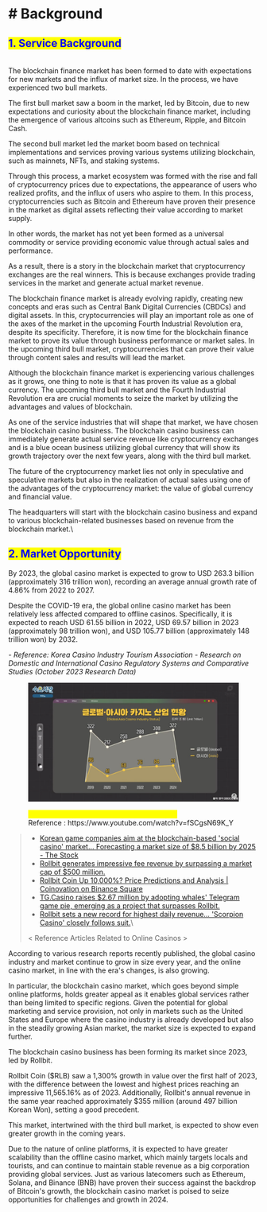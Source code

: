 # # Background

## <mark style="color:blue;">1. Service Background</mark>

\
The blockchain finance market has been formed to date with expectations for new markets and the influx of market size. In the process, we have experienced two bull markets.

The first bull market saw a boom in the market, led by Bitcoin, due to new expectations and curiosity about the blockchain finance market, including the emergence of various altcoins such as Ethereum, Ripple, and Bitcoin Cash.

The second bull market led the market boom based on technical implementations and services proving various systems utilizing blockchain, such as mainnets, NFTs, and staking systems.

Through this process, a market ecosystem was formed with the rise and fall of cryptocurrency prices due to expectations, the appearance of users who realized profits, and the influx of users who aspire to them. In this process, cryptocurrencies such as Bitcoin and Ethereum have proven their presence in the market as digital assets reflecting their value according to market supply.

In other words, the market has not yet been formed as a universal commodity or service providing economic value through actual sales and performance.

As a result, there is a story in the blockchain market that cryptocurrency exchanges are the real winners. This is because exchanges provide trading services in the market and generate actual market revenue.

The blockchain finance market is already evolving rapidly, creating new concepts and eras such as Central Bank Digital Currencies (CBDCs) and digital assets. In this, cryptocurrencies will play an important role as one of the axes of the market in the upcoming Fourth Industrial Revolution era, despite its specificity. Therefore, it is now time for the blockchain finance market to prove its value through business performance or market sales. In the upcoming third bull market, cryptocurrencies that can prove their value through content sales and results will lead the market.

Although the blockchain finance market is experiencing various challenges as it grows, one thing to note is that it has proven its value as a global currency. The upcoming third bull market and the Fourth Industrial Revolution era are crucial moments to seize the market by utilizing the advantages and values of blockchain.

As one of the service industries that will shape that market, we have chosen the blockchain casino business. The blockchain casino business can immediately generate actual service revenue like cryptocurrency exchanges and is a blue ocean business utilizing global currency that will show its growth trajectory over the next few years, along with the third bull market.

The future of the cryptocurrency market lies not only in speculative and speculative markets but also in the realization of actual sales using one of the advantages of the cryptocurrency market: the value of global currency and financial value.

The headquarters will start with the blockchain casino business and expand to various blockchain-related businesses based on revenue from the blockchain market.\


## <mark style="color:blue;">2. Market Opportunity</mark>

By 2023, the global casino market is expected to grow to USD 263.3 billion (approximately 316 trillion won), recording an average annual growth rate of 4.86% from 2022 to 2027.&#x20;

Despite the COVID-19 era, the global online casino market has been relatively less affected compared to offline casinos. Specifically, it is expected to reach USD 61.55 billion in 2022, USD 69.57 billion in 2023 (approximately 98 trillion won), and USD 105.77 billion (approximately 148 trillion won) by 2032.

_- Reference: Korea Casino Industry Tourism Association - Research on Domestic and International Casino Regulatory Systems and Comparative Studies (October 2023 Research Data)_



<figure><img src=".gitbook/assets/Group 1000005543 (1).png" alt=""><figcaption><p><mark style="color:yellow;">Size of the global and Asian casino industries</mark><br>Reference : https://www.youtube.com/watch?v=fSCgsN69K_Y</p></figcaption></figure>



> * [Korean game companies aim at the blockchain-based 'social casino' market… Forecasting a market size of $8.5 billion by 2025 - The Stock](https://www.the-stock.kr/news/articleView.html?idxno=19296)
> * [Rollbit generates impressive fee revenue by surpassing a market cap of $500 million.](https://www.coinlive.com/ko/news/rollbit-surpasses-500m-market-cap-generating-impressive-fee-revenue)
> * [Rollbit Coin Up 10,000%? Price Predictions and Analysis | Coinovation on Binance Square](https://www.binance.com/en-AE/feed/post/949989)
> * [TG.Casino raises $2.67 million by adopting whales' Telegram game pie, emerging as a project that surpasses Rollbit.](https://kr.cryptonews.com/news/move-over-rollbit-rlb-tg-casino-tgc-raises-2-5m-as-whales-rotate-into-new-telegram-gamefi-sensation.htm)
> * [Rollbit sets a new record for highest daily revenue… 'Scorpion Casino' closely follows suit.](https://kr.cryptonews.com/news/rollbit-hits-new-revenue-record-but-competition-emerges-from-scorpion-casino.htm)\
>
>
> < Reference Articles Related to Online Casinos >



According to various research reports recently published, the global casino industry and market continue to grow in size every year, and the online casino market, in line with the era's changes, is also growing.

In particular, the blockchain casino market, which goes beyond simple online platforms, holds greater appeal as it enables global services rather than being limited to specific regions. Given the potential for global marketing and service provision, not only in markets such as the United States and Europe where the casino industry is already developed but also in the steadily growing Asian market, the market size is expected to expand further.



The blockchain casino business has been forming its market since 2023, led by Rollbit.

Rollbit Coin ($RLB) saw a 1,300% growth in value over the first half of 2023, with the difference between the lowest and highest prices reaching an impressive 11,565.16% as of 2023. Additionally, Rollbit's annual revenue in the same year reached approximately $355 million (around 497 billion Korean Won), setting a good precedent.

This market, intertwined with the third bull market, is expected to show even greater growth in the coming years.

Due to the nature of online platforms, it is expected to have greater scalability than the offline casino market, which mainly targets locals and tourists, and can continue to maintain stable revenue as a big corporation providing global services. Just as various latecomers such as Ethereum, Solana, and Binance (BNB) have proven their success against the backdrop of Bitcoin's growth, the blockchain casino market is poised to seize opportunities for challenges and growth in 2024.

